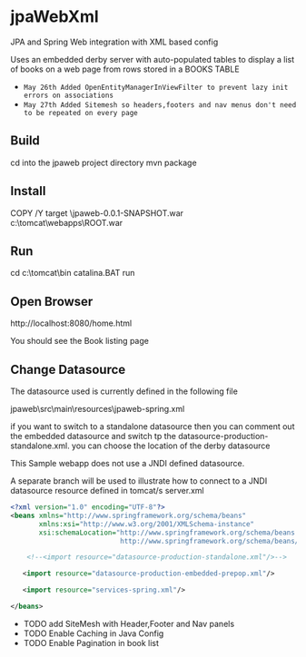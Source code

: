 # jpaWebXml
JPA and Spring Web integration with XML based config

Uses an embedded derby server with auto-populated tables 
to display a list of books on a web page from rows stored in a BOOKS TABLE
 - ```May 26th Added OpenEntityManagerInViewFilter to prevent lazy init errors on associations ```
 - ```May 27th Added Sitemesh so headers,footers and nav menus don't need to be repeated on every page ```

Build
-----

cd into the jpaweb project directory 
mvn package 

Install
-------
COPY /Y  target \jpaweb-0.0.1-SNAPSHOT.war  c:\tomcat\webapps\ROOT.war

Run
---
cd c:\tomcat\bin
catalina.BAT run 


Open Browser
------------
http://localhost:8080/home.html

You should see the Book listing  page 

Change Datasource
-----------------
The datasource used is currently defined in the following file 

jpaweb\src\main\resources\jpaweb-spring.xml

if you want to switch to a standalone datasource then you can comment out the embedded datasource and switch tp the 
datasource-production-standalone.xml.  you can choose the location of the derby datasource

This Sample webapp does not use a JNDI defined datasource.  

A separate branch will be used to illustrate how to connect to a JNDI datasource resource defined in tomcat/s server.xml 
```xml
<?xml version="1.0" encoding="UTF-8"?>
<beans xmlns="http://www.springframework.org/schema/beans"
       xmlns:xsi="http://www.w3.org/2001/XMLSchema-instance"
       xsi:schemaLocation="http://www.springframework.org/schema/beans
	   					   http://www.springframework.org/schema/beans/spring-beans.xsd">

    <!--<import resource="datasource-production-standalone.xml"/>-->

   <import resource="datasource-production-embedded-prepop.xml"/>

   <import resource="services-spring.xml"/>

</beans>
```



- TODO add SiteMesh with Header,Footer and Nav panels
- TODO Enable Caching in Java Config
- TODO Enable Pagination in book list

